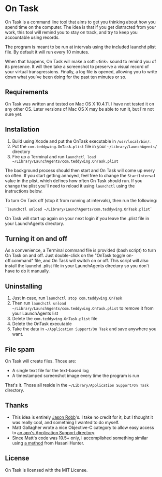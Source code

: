 On Task
=======

On Task is a command line tool that aims to get you thinking about how you spend time on the computer. The idea is that if you get distracted from your work, this tool will remind you to stay on track, and try to keep you accountable using records.

The program is meant to be run at intervals using the included launchd plist file. By default it will run every 10 minutes.

When that happens, On Task will make a soft ~tink~ sound to remind you of its presence. It will then take a screenshot to preserve a visual record of your virtual transgressions. Finally, a log file is opened, allowing you to write down what you've been doing for the past ten minutes or so.


## Requirements

On Task was written and tested on Mac OS X 10.4.11. I have not tested it on any other OS. Later versions of Mac OS X may be able to run it, but I'm not sure yet.


## Installation

1. Build using Xcode and put the OnTask executable in `/usr/local/bin/`.
2. Put the `com.teddywing.OnTask.plist` file in your `~/Library/LaunchAgents/` directory
3. Fire up a Terminal and run `launchctl load ~/Library/LaunchAgents/com.teddywing.OnTask.plist`

The background process should then start and On Task will come up every so often. If you start getting annoyed, feel free to change the `StartInterval` value in the plist, which defines how often On Task should run. If you change the plist you'll need to reload it using `launchctl` using the instructions below.

To turn On Task off (stop it from running at intervals), then run the following:

    `launchctl unload ~/Library/LaunchAgents/com.teddywing.OnTask.plist`

On Task will start up again on your next login if you leave the .plist file in your LaunchAgents directory.


## Turning it on and off

As a convenience, a Terminal command file is provided (bash script) to turn On Task on and off. Just double-click on the "OnTask toggle on-off.command" file, and On Task will switch on or off. This script will also install the launchd .plist file in your LaunchAgents directory so you don't have to do it manually.


## Uninstalling

1. Just in case, run `launchctl stop com.teddywing.OnTask`
2. Then run `launchctl unload ~/Library/LaunchAgents/com.teddywing.OnTask.plist` to remove it from your LaunchAgents list
3. Delete the `com.teddywing.OnTask.plist` file
4. Delete the OnTask executable
5. Take the data in `~/Application Support/On Task` and save anywhere you want.


## File spam

On Task will create files. Those are:

- A single text file for the text-based log
- A timestamped screenshot image every time the program is run

That's it. Those all reside in the `~/Library/Application Support/On Task` directory.


## Thanks

* This idea is entirely [Jason Robb](http://jasonrobb.com/)'s. I take no credit for it, but I thought it was really cool, and something I wanted to do myself.
* Matt Gallagher wrote a nice Objective-C category to allow easy access to [an app's Application Support directory](http://cocoawithlove.com/2010/05/finding-or-creating-application-support.html).
* Since Matt's code was 10.5+ only, I accomplished something similar using [a method](http://www.cocoabuilder.com/archive/cocoa/190500-saving-to-application-support-folder.html#190506) from Hasani Hunter.


## License

On Task is licensed with the MIT License.
